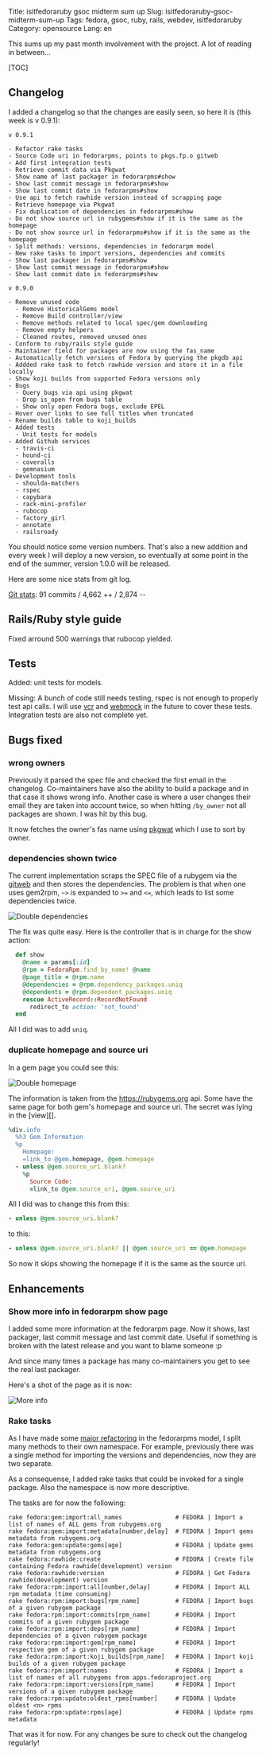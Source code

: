 Title: isitfedoraruby gsoc midterm sum up
Slug: isitfedoraruby-gsoc-midterm-sum-up
Tags: fedora, gsoc, ruby, rails, webdev, isitfedoraruby
Category: opensource
Lang: en

This sums up my past month involvement with the project. A lot of reading in
between...

[TOC]

## Changelog

I added a changelog so that the changes are easily seen, so here it is (this week is v 0.9.1):

```
v 0.9.1

- Refactor rake tasks
- Source Code uri in fedorarpms, points to pkgs.fp.o gitweb
- Add first integration tests
- Retrieve commit data via Pkgwat
- Show name of last packager in fedorarpms#show
- Show last commit message in fedorarpms#show
- Show last commit date in fedorarpms#show
- Use api to fetch rawhide version instead of scrapping page
- Retrieve homepage via Pkgwat
- Fix duplication of dependencies in fedorarpms#show
- Do not show source url in rubygems#show if it is the same as the homepage
- Do not show source url in fedorarpms#show if it is the same as the homepage
- Split methods: versions, dependencies in fedorarpm model
- New rake tasks to import versions, dependencies and commits
- Show last packager in fedorarpms#show
- Show last commit message in fedorarpms#show
- Show last commit date in fedorarpms#show

v 0.9.0

- Remove unused code
  - Remove HistoricalGems model
  - Remove Build controller/view
  - Remove methods related to local spec/gem downloading
  - Remove empty helpers
  - Cleaned routes, removed unused ones
- Conform to ruby/rails style guide
- Maintainer field for packages are now using the fas_name
- Automatically fetch versions of Fedora by querying the pkgdb api
- Addded rake task to fetch rawhide version and store it in a file locally
- Show koji builds from supported Fedora versions only
- Bugs
  - Query bugs via api using pkgwat
  - Drop is_open from bugs table
  - Show only open Fedora bugs, exclude EPEL
- Hover over links to see full titles when truncated
- Rename builds table to koji_builds
- Added tests
  - Unit tests for models
- Added Github services
  - travis-ci
  - hound-ci
  - coveralls
  - gemnasium
- Development tools
  - shoulda-matchers
  - rspec
  - capybara
  - rack-mini-profiler
  - rubocop
  - factory_girl
  - annotate
  - railsroady
```

You should notice some version numbers. That's also a new addition and every
week I will deploy a new version, so eventually at some point in the end of the
summer, version 1.0.0 will be released.

Here are some nice stats from git log.

[Git stats][stats]: 91 commits / 4,662 ++ / 2,874 --

## Rails/Ruby style guide

Fixed arround 500 warnings that rubocop yielded.

## Tests

Added: unit tests for models.

Missing:
A bunch of code still needs testing, rspec is not enough to properly test api
calls. I will use [vcr][] and [webmock][] in the future to cover these tests.
Integration tests are also not complete yet.

## Bugs fixed

### wrong owners

Previously it parsed the spec file and checked the first email in the
changelog. Co-maintainers have also the ability to build a package and in
that case it shows wrong info. Another case is where a user changes their
email they are taken into account twice, so when hitting `/by_owner` not all
packages are shown. I was hit by this bug.

It now fetches the owner's fas name using [pkgwat][] which I use to sort
by owner.

### dependencies shown twice

The current implementation scraps the SPEC file of a rubygem via the [gitweb][]
and then stores the dependencies. The problem is that when one uses gem2rpm,
`~>` is expanded to `>=` and `<=`, which leads to list some dependencies twice.

![Double dependencies]({filename}/images/fedoraruby_duplicate_entries.png)

The fix was quite easy. Here is the controller that is in charge for the show
action:

```ruby
  def show
    @name = params[:id]
    @rpm = FedoraRpm.find_by_name! @name
    @page_title = @rpm.name
    @dependencies = @rpm.dependency_packages.uniq
    @dependents = @rpm.dependent_packages.uniq
    rescue ActiveRecord::RecordNotFound
      redirect_to action: 'not_found'
  end
```

All I did was to add `uniq`.

### duplicate homepage and source uri

In a gem page you could see this:

![Double homepage]({filename}/images/fedoraruby_duplicate_homepage_gem.png)

The information is taken from the <https://rubygems.org> api. Some have the
same page for both gem's homepage and source uri. The secret was lying in the
[view][].

```ruby
%div.info
  %h3 Gem Information
  %p
    Homepage:
    =link_to @gem.homepage, @gem.homepage
  - unless @gem.source_uri.blank?
    %p
      Source Code:
      =link_to @gem.source_uri, @gem.source_uri
```

All I did was to change this from this:

```ruby
- unless @gem.source_uri.blank?
```

to this:

```ruby
- unless @gem.source_uri.blank? || @gem.source_uri == @gem.homepage
```

So now it skips showing the homepage if it is the same as the source uri.

## Enhancements

### Show more info in fedorarpm show page

I added some more information at the fedorarpm page. Now it shows, last packager,
last commit message and last commit date. Useful if something is broken with
the latest release and you want to blame someone :p

And since many times a package has many co-maintainers you get to see the real
last packager.

Here's a shot of the page as it is now:

![More info]({filename}/images/fedoraruby_moreinfo.png)

### Rake tasks

As I have made some [major refactoring][pr] in the fedorarpms model, I split
many methods to their own namespace. For example, previously there was a single
method for importing the versions and dependencies, now they are two separate.

As a consequense, I added rake tasks that could be invoked for a single package.
Also the namespace is now more descriptive.

The tasks are for now the following:

```
rake fedora:gem:import:all_names               # FEDORA | Import a list of names of ALL gems from rubygems.org
rake fedora:gem:import:metadata[number,delay]  # FEDORA | Import gems metadata from rubygems.org
rake fedora:gem:update:gems[age]               # FEDORA | Update gems metadata from rubygems.org
rake fedora:rawhide:create                     # FEDORA | Create file containing Fedora rawhide(development) version
rake fedora:rawhide:version                    # FEDORA | Get Fedora rawhide(development) version
rake fedora:rpm:import:all[number,delay]       # FEDORA | Import ALL rpm metadata (time consuming)
rake fedora:rpm:import:bugs[rpm_name]          # FEDORA | Import bugs of a given rubygem package
rake fedora:rpm:import:commits[rpm_name]       # FEDORA | Import commits of a given rubygem package
rake fedora:rpm:import:deps[rpm_name]          # FEDORA | Import dependencies of a given rubygem package
rake fedora:rpm:import:gem[rpm_name]           # FEDORA | Import respective gem of a given rubygem package
rake fedora:rpm:import:koji_builds[rpm_name]   # FEDORA | Import koji builds of a given rubygem package
rake fedora:rpm:import:names                   # FEDORA | Import a list of names of all rubygems from apps.fedoraproject.org
rake fedora:rpm:import:versions[rpm_name]      # FEDORA | Import versions of a given rubygem package
rake fedora:rpm:update:oldest_rpms[number]     # FEDORA | Update oldest <n> rpms
rake fedora:rpm:update:rpms[age]               # FEDORA | Update rpms metadata
```

That was it for now. For any changes be sure to check out the changelog regularly!

[pr]: https://github.com/axilleas/isitfedoraruby/pull/54
[gitweb]: http://pkgs.fedoraproject.org/cgit
[stats]: https://github.com/axilleas/isitfedoraruby/graphs/contributors
[pkgwat]: https://github.com/daviddavis/pkgwat
[vcr]: https://github.com/vcr/vcr
[webmock]: https://github.com/bblimke/webmock

